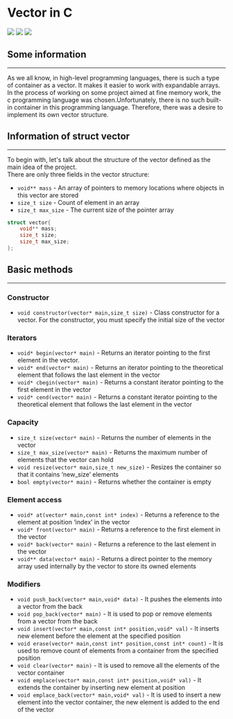 # Vector in C
<div id="badges">
 <img src=https://img.shields.io/badge/CLion-grey?style=for-the-badge&logo=clion&logoColor=white></img>
 <img src=https://img.shields.io/badge/CMake-orange?style=for-the-badge&logo=cmake&logoColor=white></img>
 <img src=https://img.shields.io/badge/C-teal?style=for-the-badge&logo=c%2B%2B&logoColor=white></img>
</div>

## Some information
***
As we all know, in high-level programming languages, there is such a type of container as a vector. It makes it easier to work with expandable arrays.<br>
In the process of working on some project aimed at fine memory work, the c programming language was chosen.Unfortunately, there is no such built-in container in this programming language.
Therefore, there was a desire to implement its own vector structure.

## Information of struct vector
***
To begin with, let's talk about the structure of the vector defined as the main idea of the project.<br>
There are only three fields in the vector structure:
*   <code>void** mass</code> - An array of pointers to memory locations where objects in this vector are stored
*   <code>size_t size</code> - Count of element in an array
*   <code>size_t max_size</code> - The current size of the pointer array

```c
struct vector{
    void** mass;
    size_t size;
    size_t max_size;
};
```

## Basic methods
***

### Constructor
* ```void constructor(vector* main,size_t size)``` - Class constructor for a vector. For the constructor, you must specify the initial size of the vector

### Iterators
* ```void* begin(vector* main)``` - Returns an iterator pointing to the first element in the vector.
* ```void* end(vector* main)``` - Returns an iterator pointing to the theoretical element that follows the last element in the vector
* ```void* cbegin(vector* main)``` - Returns a constant iterator pointing to the first element in the vector
* ```void* cend(vector* main)``` - Returns a constant iterator pointing to the theoretical element that follows the last element in the vector

### Capacity
* ```size_t size(vector* main)``` - Returns the number of elements in the vector
* ```size_t max_size(vector* main)``` - Returns the maximum number of elements that the vector can hold
* ```void resize(vector* main,size_t new_size)``` - Resizes the container so that it contains ‘new_size’ elements
* ```bool empty(vector* main)``` - Returns whether the container is empty

### Element access
* ```void* at(vector* main,const int* index)``` - Returns a reference to the element at position ‘index’ in the vector
* ```void* front(vector* main)``` - Returns a reference to the first element in the vector
* ```void* back(vector* main)``` - Returns a reference to the last element in the vector
* ```void** data(vector* main)``` - Returns a direct pointer to the memory array used internally by the vector to store its owned elements

### Modifiers
* ```void push_back(vector* main,void* data)``` - It pushes the elements into a vector from the back
* ```void pop_back(vector* main)``` - It is used to pop or remove elements from a vector from the back
* ```void insert(vector* main,const int* position,void* val)``` - It inserts new element before the element at the specified position
* ```void erase(vector* main,const int* position,const int* count)``` - It is used to remove count of elements from a container from the specified position
* ```void clear(vector* main)``` - It is used to remove all the elements of the vector container
* ```void emplace(vector* main,const int* position,void* val)``` - It extends the container by inserting new element at position
* ```void emplace_back(vector* main,void* val)``` - It is used to insert a new element into the vector container, the new element is added to the end of the vector